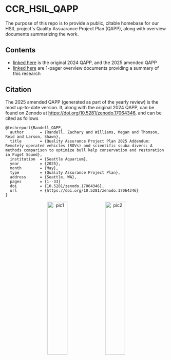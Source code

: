 # CCR_HSIL_QAPP
The purpose of this repo is to provide a public, citable homebase for our HSIL project's Quality Assuarance Project Plan (QAPP), along with overview documents summarizing the work. 

## Contents
- [linked here](https://github.com/zhrandell/CCR_HSIL_QAPP/tree/main/QAPP) is the original 2024 QAPP, and the 2025 amended QAPP
- [linked here](https://github.com/zhrandell/CCR_HSIL_QAPP/tree/main/overview) are 1-pager overview documents providing a summary of this research

## Citation
The 2025 amended QAPP (generated as part of the yearly review) is the most up-to-date version. It, along with the original 2024 QAPP, can be found on Zenodo at https://doi.org/10.5281/zenodo.17064346, and can be cited as follows 

```
@techreport{Randell_QAPP,
  author       = {Randell, Zachary and Williams, Megan and Thomson, Reid and Larson, Shawn},
  title        = {Quality Assurance Project Plan 2025 Addendum: Remotely operated vehicles (ROVs) and scientific scuba divers: A methods comparison to optimize bull kelp conservation and restoration in Puget Sound},
  institution  = {Seattle Aquarium},
  year         = {2025},
  month        = {May},
  type         = {Quality Assurance Project Plan},
  address      = {Seattle, WA},
  pages        = {1--33}
  doi          = {10.5281/zenodo.17064346},
  url          = {https://doi.org/10.5281/zenodo.17064346}
}
```


<p align="center">
  <img src="https://github.com/user-attachments/assets/11b999df-696e-4220-8257-655eb58a8173" alt="pic1" width="35%" />
  <img src="https://github.com/user-attachments/assets/9614c3d0-d122-4841-b402-d63f45434213" alt="pic2" width="35%" />
</p>
